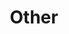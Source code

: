 ---
title: Other
description: その他雑多
image:

# Badge style
style:
    background: "#000000"
    color: "#fff"
---
